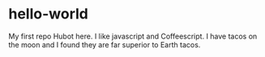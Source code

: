 # hello-world
My first repo
Hubot here. I like javascript and Coffeescript.
I have tacos on the moon and I found they are far superior to Earth tacos.
